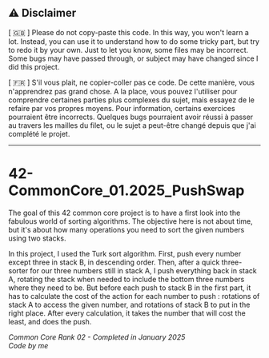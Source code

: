 ## :warning: Disclaimer

[ :uk: ] Please do not copy-paste this code. In this way, you won't learn a lot. Instead, you can use it to understand how to do some tricky part, but try to redo it by your own.
Just to let you know, some files may be incorrect. Some bugs may have passed through, or subject may have changed since I did this project.

[ :fr: ] S'il vous plait, ne copier-coller pas ce code. De cette manière, vous n'apprendrez pas grand chose. A la place, vous pouvez l'utiliser pour comprendre certaines parties plus complexes du sujet, mais essayez de le refaire par vos propres moyens.
Pour information, certains exercices pourraient être incorrects. Quelques bugs pourraient avoir réussi à passer au travers les mailles du filet, ou le sujet a peut-être changé depuis que j'ai complété le projet.

---
# 42-CommonCore_01.2025_PushSwap

The goal of this 42 common core project is to have a first look into the fabulous world of sorting algorithms. The objective here is not about time, but it's about how many operations you need to sort the given numbers using two stacks.

In this project, I used the Turk sort algorithm. First, push every number except three in stack B, in descending order. Then, after a quick three-sorter for our three numbers still in stack A, I push everything back in stack A, rotating the stack when needed to include the bottom three numbers where they need to be. But before each push to stack B in the first part, it has to calculate the cost of the action for each number to push : rotations of stack A to access the given number, and rotations of stack B to put in the right place. After every calculation, it takes the number that will cost the least, and does the push.

_Common Core Rank 02 - Completed in January 2025_  
_Code by me_

